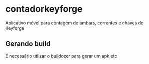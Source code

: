 # contadorkeyforge
Aplicativo móvel para contagem de ambars, correntes e chaves do Keyforge

## Gerando build
É necessário utlizar o buildozer para gerar um apk etc
